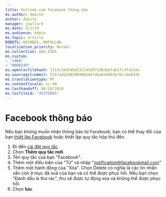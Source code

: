 ```yaml
---
title: Outlook.com Facebook thông báo
ms.author: daeite
author: daeite
manager: joallard
ms.date: 5/1/19
ms.audience: Admin
ms.topic: article
ROBOTS: NOINDEX, NOFOLLOW
localization_priority: Normal
ms.collection: Adm_O365
ms.custom:
- "1968"
- "9000339"
ms.openlocfilehash: 1313c16454bd23c245d971963bbfab1fc3fa224a
ms.sourcegitcommit: 5fb7a4b28859690020efdea630d03e70cc0e6334
ms.translationtype: MT
ms.contentlocale: vi-VN
ms.lasthandoff: 06/28/2019
ms.locfileid: "35375055"
---
```

# <a name="facebook-notifications"></a>Facebook thông báo

Nếu bạn không muốn nhận thông báo từ Facebook, bạn có thể thay đổi của bạn [thiết lập Facebook](https://www.facebook.com/settings?tab=notifications) hoặc thiết lập quy tắc hộp thư đến.

1. Đi đến [cài đặt quy tắc](https://outlook.live.com/mail/options/mail/rules/inboxRules).
1. Chọn **Thêm quy tắc mới**.
1. Tên quy tắc của bạn "Facebook".
1. Thêm một điều kiện của "Từ" và nhập "notification@facebookmail.com"
1. Thêm một hành động của "Xóa". Chọn Delete có nghĩa là các tin nhắn vẫn còn ở mục đã xoá của bạn và có thể được phục hồi. Nếu bạn chọn "Đánh dấu là thư rác", thư sẽ được tự động xóa và không thể được phục hồi.
1. Chọn **lưu**.